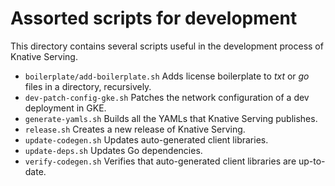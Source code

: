 # Assorted scripts for development

This directory contains several scripts useful in the development process of
Knative Serving.

- `boilerplate/add-boilerplate.sh` Adds license boilerplate to _txt_ or _go_
  files in a directory, recursively.
- `dev-patch-config-gke.sh` Patches the network configuration of a dev
  deployment in GKE.
- `generate-yamls.sh` Builds all the YAMLs that Knative Serving publishes.
- `release.sh` Creates a new release of Knative Serving.
- `update-codegen.sh` Updates auto-generated client libraries.
- `update-deps.sh` Updates Go dependencies.
- `verify-codegen.sh` Verifies that auto-generated client libraries are
  up-to-date.
